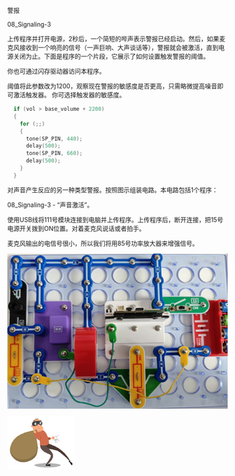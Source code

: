 警报

08_Signaling-3

上传程序并打开电源，2秒后，一个简短的哔声表示警报已经启动。然后，如果麦克风接收到一个响亮的信号（一声巨响、大声谈话等），警报就会被激活，直到电源关闭为止。下面是程序的一个片段，它展示了如何设置触发警报的阈值。

你也可通过闪存驱动器访问本程序。

阈值将此参数改为1200，观察现在警报的敏感度是否更高，只需略微提高噪音即可激活触发器。
你可选择触发器的敏感度。

```c
  if (vol > base_volume + 2200)
  {
    for (;;)
    {
      tone(SP_PIN, 440);
      delay(500);
      tone(SP_PIN, 660);
      delay(500);
    }
  }
```

对声音产生反应的另一种类型警报。按照图示组装电路。本电路包括1个程序：

08_Signaling-3 - “声音激活”。

使用USB线将111号模块连接到电脑并上传程序。上传程序后，断开连接，把15号电源开关拨到ON位置。对着麦克风说话或者拍手。

麦克风输出的电信号很小，所以我们将用85号功率放大器来增强信号。

![](085p1.jpg)

![](085p2.png)